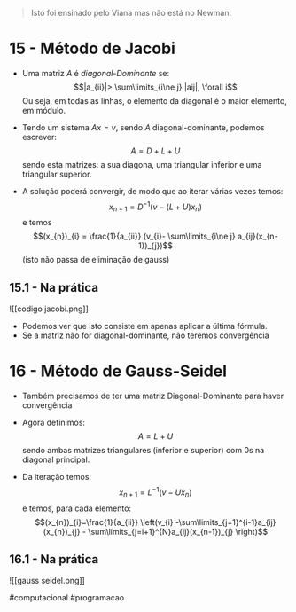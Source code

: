 > Isto foi ensinado pelo Viana mas não está no Newman.
# 15 - Método de Jacobi
- Uma matriz $A$ é *diagonal-Dominante* se: $$|a_{ii}|> \sum\limits_{i\ne j} |aij|, \forall i$$
Ou seja, em todas as linhas, o elemento da diagonal é o maior elemento, em módulo.

- Tendo um sistema $Ax=v$, sendo $A$ diagonal-dominante, podemos escrever:
$$A=D+L+U$$
sendo esta matrizes: a sua diagona, uma triangular inferior e uma triangular superior.
- A solução poderá convergir, de modo que ao iterar várias vezes temos:
$$x_{n+1}=D^{-1}(v-(L+U)x_{n})$$
e temos $$(x_{n})_{i} = \frac{1}{a_{ii}} (v_{i}- \sum\limits_{i\ne j} a_{ij}(x_{n-1})_{j})$$(isto não passa de eliminação de gauss)

## 15.1 - Na prática
![[codigo jacobi.png]]
- Podemos ver que isto consiste em apenas aplicar a última fórmula.
- Se a matriz não for diagonal-dominante, não teremos convergência

# 16 - Método de Gauss-Seidel
- Também precisamos de ter uma matriz Diagonal-Dominante para haver convergência
- Agora definimos: $$A=L+U$$
sendo ambas matrizes triangulares (inferior e superior) com 0s na diagonal principal.

- Da iteração temos:
$$x_{n+1}=L^{-1}(v- Ux_{n})$$
e temos, para cada elemento: $$(x_{n})_{i}=\frac{1}{a_{ii}} \left(v_{i} -\sum\limits_{j=1}^{i-1}a_{ij}(x_{n})_{j} - \sum\limits_{j=i+1}^{N}a_{ij}(x_{n-1})_{j} \right)$$
## 16.1 - Na prática
![[gauss seidel.png]]

#computacional #programacao 